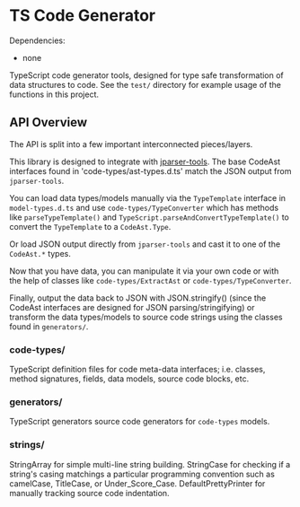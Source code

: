 TS Code Generator
==============

Dependencies:
- none

TypeScript code generator tools, designed for type safe transformation of data structures to code.
See the `test/` directory for example usage of the functions in this project.


## API Overview
The API is split into a few important interconnected pieces/layers.

This library is designed to integrate with [jparser-tools](https://github.com/TeamworkGuy2/JParserTools).  The base CodeAst interfaces found in 'code-types/ast-types.d.ts' match the JSON output from `jparser-tools`.

You can load data types/models manually via the `TypeTemplate` interface in `model-types.d.ts` and use `code-types/TypeConverter` which has methods like `parseTypeTemplate()` and `TypeScript.parseAndConvertTypeTemplate()` to convert the `TypeTemplate` to a `CodeAst.Type`.

Or load JSON output directly from `jparser-tools` and cast it to one of the `CodeAst.*` types.

Now that you have data, you can manipulate it via your own code or with the help of classes like `code-types/ExtractAst` or `code-types/TypeConverter`.

Finally, output the data back to JSON with JSON.stringify() (since the CodeAst interfaces are designed for JSON parsing/stringifying) or transform the data types/models to source code strings using the classes found in `generators/`.


### code-types/
TypeScript definition files for code meta-data interfaces; i.e. classes, method signatures, fields, data models, source code blocks, etc.

### generators/
TypeScript generators source code generators for `code-types` models.

### strings/
StringArray for simple multi-line string building.
StringCase for checking if a string's casing matchings a particular programming convention such as camelCase, TitleCase, or Under_Score_Case.
DefaultPrettyPrinter for manually tracking source code indentation.
